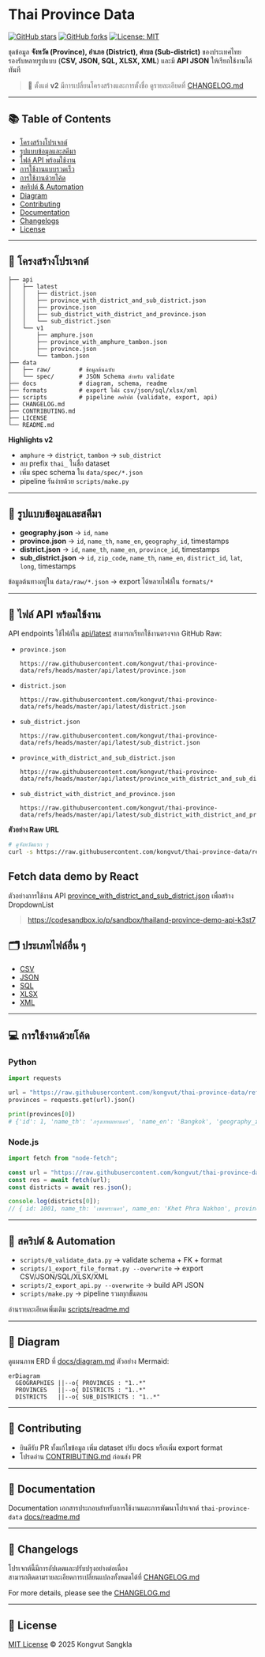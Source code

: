 # Thai Province Data

[![GitHub stars](https://img.shields.io/github/stars/kongvut/thai-province-data.svg)](https://github.com/kongvut/thai-province-data/stargazers)
[![GitHub forks](https://img.shields.io/github/forks/kongvut/thai-province-data.svg)](https://github.com/kongvut/thai-province-data/network)
[![License: MIT](https://img.shields.io/badge/License-MIT-yellow.svg)](LICENSE)

ชุดข้อมูล **จังหวัด (Province), อำเภอ (District), ตำบล (Sub-district)** ของประเทศไทย  
รองรับหลายรูปแบบ (**CSV, JSON, SQL, XLSX, XML**) และมี **API JSON** ให้เรียกใช้งานได้ทันที

> 📌 ตั้งแต่ **v2** มีการเปลี่ยนโครงสร้างและการตั้งชื่อ ดูรายละเอียดที่ [CHANGELOG.md](CHANGELOG.md)

---

## 📚 Table of Contents
- [โครงสร้างโปรเจกต์](#-โครงสร้างโปรเจกต์)
- [รูปแบบข้อมูลและสคีมา](#-รูปแบบข้อมูลและสคีมา)
- [ไฟล์ API พร้อมใช้งาน](#-ไฟล์-api-พร้อมใช้งาน)
- [การใช้งานแบบรวดเร็ว](#-การใช้งานแบบรวดเร็ว)
- [การใช้งานด้วยโค้ด](#-การใช้งานด้วยโค้ด)
- [สคริปต์ & Automation](#-สคริปต์--automation)
- [Diagram](#-diagram)
- [Contributing](#-contributing)
- [Documentation](#-documentation)
- [Changelogs](#-changelogs)
- [License](#-license)

---

## 📂 โครงสร้างโปรเจกต์

```
├── api
│   ├── latest
│   │   ├── district.json
│   │   ├── province_with_district_and_sub_district.json
│   │   ├── province.json
│   │   ├── sub_district_with_district_and_province.json
│   │   └── sub_district.json
│   └── v1
│       ├── amphure.json
│       ├── province_with_amphure_tambon.json
│       ├── province.json
│       └── tambon.json
├── data
│   ├── raw/        # ข้อมูลต้นฉบับ
│   └── spec/       # JSON Schema สำหรับ validate
├── docs            # diagram, schema, readme
├── formats         # export ไฟล์ csv/json/sql/xlsx/xml
├── scripts         # pipeline สคริปต์ (validate, export, api)
├── CHANGELOG.md
├── CONTRIBUTING.md
├── LICENSE
└── README.md
```

**Highlights v2**
- `amphure` → `district`, `tambon` → `sub_district`
- ลบ prefix `thai_` ในชื่อ dataset
- เพิ่ม spec schema ใน `data/spec/*.json`
- pipeline รันง่ายด้วย `scripts/make.py`

---

## 🧾 รูปแบบข้อมูลและสคีมา
- **geography.json** → `id`, `name`
- **province.json** → `id`, `name_th`, `name_en`, `geography_id`, timestamps
- **district.json** → `id`, `name_th`, `name_en`, `province_id`, timestamps
- **sub_district.json** → `id`, `zip_code`, `name_th`, `name_en`, `district_id`, `lat`, `long`, timestamps

ข้อมูลต้นทางอยู่ใน `data/raw/*.json` → export ได้หลายไฟล์ใน `formats/*`

---

## 🔌 ไฟล์ API พร้อมใช้งาน

API endpoints ใช้ไฟล์ใน [api/latest](https://github.com/kongvut/thai-province-data/tree/master/api/latest) สามารถเรียกใช้งานตรงจาก GitHub Raw:

- `province.json`

    ```
    https://raw.githubusercontent.com/kongvut/thai-province-data/refs/heads/master/api/latest/province.json
    ```
- `district.json`

    ```
    https://raw.githubusercontent.com/kongvut/thai-province-data/refs/heads/master/api/latest/district.json
    ```
- `sub_district.json`

    ```
    https://raw.githubusercontent.com/kongvut/thai-province-data/refs/heads/master/api/latest/sub_district.json
    ```
- `province_with_district_and_sub_district.json`

    ```
    https://raw.githubusercontent.com/kongvut/thai-province-data/refs/heads/master/api/latest/province_with_district_and_sub_district.json
    ```
- `sub_district_with_district_and_province.json`

    ```
    https://raw.githubusercontent.com/kongvut/thai-province-data/refs/heads/master/api/latest/sub_district_with_district_and_province.json
    ```

**ตัวอย่าง Raw URL**

```bash
# ดูจังหวัดแรก ๆ
curl -s https://raw.githubusercontent.com/kongvut/thai-province-data/refs/heads/master/api/latest/province.json | jq '.[0:3]'
```

## Fetch data demo by React

ตัวอย่างการใช้งาน API [province_with_district_and_sub_district.json](https://raw.githubusercontent.com/kongvut/thai-province-data/refs/heads/master/api/latest/province_with_district_and_sub_district.json) เพื่อสร้าง DropdownList

> https://codesandbox.io/p/sandbox/thailand-province-demo-api-k3st7


## 🗂 ประเภทไฟล์อื่น ๆ

- [CSV](https://github.com/kongvut/thai-province-data/tree/master/formats/csv)
- [JSON](https://github.com/kongvut/thai-province-data/tree/master/formats/json)
- [SQL](https://github.com/kongvut/thai-province-data/tree/master/formats/sql)
- [XLSX](https://github.com/kongvut/thai-province-data/tree/master/formats/xlsx)
- [XML](https://github.com/kongvut/thai-province-data/tree/master/formats/xml)

---

## 💻 การใช้งานด้วยโค้ด

### Python
```python
import requests

url = "https://raw.githubusercontent.com/kongvut/thai-province-data/refs/heads/master/api/latest/province.json"
provinces = requests.get(url).json()

print(provinces[0])
# {'id': 1, 'name_th': 'กรุงเทพมหานคร', 'name_en': 'Bangkok', 'geography_id': 2, ...}
```

### Node.js
```js
import fetch from "node-fetch";

const url = "https://raw.githubusercontent.com/kongvut/thai-province-data/refs/heads/master/api/latest/district.json";
const res = await fetch(url);
const districts = await res.json();

console.log(districts[0]);
// { id: 1001, name_th: 'เขตพระนคร', name_en: 'Khet Phra Nakhon', province_id: 1, ... }
```

---

## 🧪 สคริปต์ & Automation

- `scripts/0_validate_data.py` → validate schema + FK + format
- `scripts/1_export_file_format.py --overwrite` → export CSV/JSON/SQL/XLSX/XML
- `scripts/2_export_api.py --overwrite` → build API JSON
- `scripts/make.py` → pipeline รวมทุกขั้นตอน

อ่านรายละเอียดเพิ่มเติม [scripts/readme.md](scripts/readme.md)

---

## 🧭 Diagram

ดูแผนภาพ ERD ที่ [docs/diagram.md](docs/diagram.md)
ตัวอย่าง Mermaid:

```mermaid
erDiagram
  GEOGRAPHIES ||--o{ PROVINCES : "1..*"
  PROVINCES   ||--o{ DISTRICTS : "1..*"
  DISTRICTS   ||--o{ SUB_DISTRICTS : "1..*"
```

---

## 🤝 Contributing
- ยินดีรับ PR ทั้งแก้ไขข้อมูล เพิ่ม dataset ปรับ docs หรือเพิ่ม export format
- โปรดอ่าน [CONTRIBUTING.md](CONTRIBUTING.md) ก่อนส่ง PR

---

## 📃 Documentation

Documentation เอกสารประกอบสำหรับการใช้งานและการพัฒนาโปรเจกต์ `thai-province-data` [docs/readme.md](docs/readme.md)

---

## 📜 Changelogs

โปรเจกต์นี้มีการอัปเดตและปรับปรุงอย่างต่อเนื่อง  
สามารถติดตามรายละเอียดการเปลี่ยนแปลงทั้งหมดได้ที่ [CHANGELOG.md](CHANGELOG.md)

For more details, please see the [CHANGELOG.md](https://github.com/kongvut/thai-province-data/blob/master/CHANGELOG.md)

---

## 📄 License
[MIT License](LICENSE) © 2025 Kongvut Sangkla
